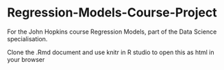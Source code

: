 Regression-Models-Course-Project
================================
For the John Hopkins course Regression Models, part of the Data Science specialisation.

Clone the .Rmd document and use knitr in R studio to open this as html in your browser
